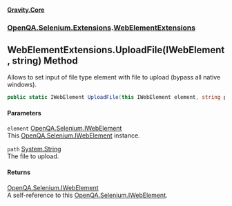 #### [Gravity.Core](./index.md 'index')
### [OpenQA.Selenium.Extensions](./OpenQA-Selenium-Extensions.md 'OpenQA.Selenium.Extensions').[WebElementExtensions](./OpenQA-Selenium-Extensions-WebElementExtensions.md 'OpenQA.Selenium.Extensions.WebElementExtensions')
## WebElementExtensions.UploadFile(IWebElement, string) Method
Allows to set input of file type element with file to upload (bypass all native windows).  
```csharp
public static IWebElement UploadFile(this IWebElement element, string path);
```
#### Parameters
<a name='OpenQA-Selenium-Extensions-WebElementExtensions-UploadFile(IWebElement_string)-element'></a>
`element` [OpenQA.Selenium.IWebElement](https://docs.microsoft.com/en-us/dotnet/api/OpenQA.Selenium.IWebElement 'OpenQA.Selenium.IWebElement')  
This [OpenQA.Selenium.IWebElement](https://docs.microsoft.com/en-us/dotnet/api/OpenQA.Selenium.IWebElement 'OpenQA.Selenium.IWebElement') instance.  
  
<a name='OpenQA-Selenium-Extensions-WebElementExtensions-UploadFile(IWebElement_string)-path'></a>
`path` [System.String](https://docs.microsoft.com/en-us/dotnet/api/System.String 'System.String')  
The file to upload.  
  
#### Returns
[OpenQA.Selenium.IWebElement](https://docs.microsoft.com/en-us/dotnet/api/OpenQA.Selenium.IWebElement 'OpenQA.Selenium.IWebElement')  
A self-reference to this [OpenQA.Selenium.IWebElement](https://docs.microsoft.com/en-us/dotnet/api/OpenQA.Selenium.IWebElement 'OpenQA.Selenium.IWebElement').  
